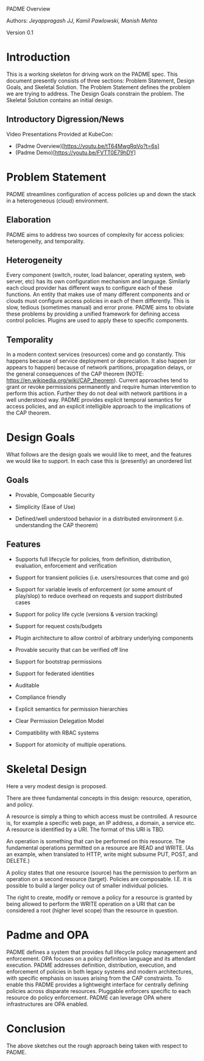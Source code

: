 PADME Overview

Authors: *Jeyappragash JJ, Kamil Pawlowski, Manish Mehta*

Version 0.1

# Introduction

This is a working skeleton for driving work on the PADME spec.  This document presently consists of three sections: Problem Statement, Design Goals, and Skeletal Solution.   The Problem Statement defines the problem we are trying to address.  The Design Goals constrain the problem.  The Skeletal Solution contains an initial design.

## Introductory Digression/News
Video Presentations Provided at KubeCon:
* (Padme Overview)[https://youtu.be/tT64MwgRqVo?t=6s]
* (Padme Demo)[https://youtu.be/FVTT0E79hDY]

# Problem Statement

PADME streamlines configuration of access policies up and down the stack in a heterogeneous (cloud) environment.

## Elaboration

PADME aims to address two sources of complexity for access policies: heterogeneity, and temporality. 

## Heterogeneity

Every component (switch, router, load balancer, operating system, web server, etc) has its own configuration mechanism and language.  Similarly each cloud provider has different ways to configure each of these functions.  An entity that makes use of many different components and or clouds must configure access policies in each of them differently.  This is slow, tedious (sometimes manual) and error prone.  PADME aims to obviate these problems by providing a unified framework for defining access control policies. Plugins are used to apply these to specific components.

## Temporality

In a modern context services (resources) come and go constantly.  This happens because of service deployment or depreciation. It also happen (or appears to happen) because of network partitions, propagation delays, or the general consequences of the CAP theorem (NOTE:  https://en.wikipedia.org/wiki/CAP_theorem).  Current approaches tend to grant or revoke permissions permanently and require human intervention to perform this action.  Further they do not deal with network partitions in a well understood way.  PADME provides explicit temporal semantics for access policies, and an explicit intelligible approach to the implications of the CAP theorem. 

# Design Goals

What follows are the design goals we would like to meet, and the features we would like to support. In each case this is (presently) an unordered list

## Goals

* Provable, Composable Security

* Simplicity (Ease of Use)

* Defined/well understood behavior in a distributed environment (i.e. understanding the CAP theorem)

## Features

* Supports full lifecycle for policies, from definition, distribution, evaluation, enforcement and verification

* Support for transient policies (i.e. users/resources that come and go)

* Support for variable levels of enforcement (or some amount of play/slop) to reduce overhead on requests and support distributed cases

* Support for policy life cycle (versions & version tracking)

* Support for request costs/budgets

* Plugin architecture to allow control of arbitrary underlying components

* Provable security that can be verified off line

* Support for bootstrap permissions

* Support for federated identities

* Auditable

* Compliance friendly

* Explicit semantics for permission hierarchies 

* Clear Permission Delegation Model

* Compatibility with RBAC systems

* Support for atomicity of multiple operations.

# Skeletal Design

Here a very modest design is proposed.

There are three fundamental concepts in this design: resource, operation, and policy.   

A resource is simply a thing to which access must be controlled.  A resource is, for example a specific web page,  an IP address, a domain, a service etc.   A resource is identified by a URI.  The format of this URI is TBD.

An operation is something that can be performed on this resource.  The fundamental operations permitted on a resource are READ and WRITE.  (As an example, when translated to HTTP,  write might subsume PUT, POST, and DELETE.)

A policy states that one resource (source) has the permission to perform an operation on a second resource (target).  Policies are composable. I.E. it is possible to build a larger policy out of smaller individual policies.

The right to create, modify or remove a policy for a resource is granted by being allowed to perform the WRITE operation on a URI that can be considered a root (higher level scope) than the resource in question.

# Padme and OPA

PADME defines a system that provides full lifecycle policy management and enforcement. OPA focuses on a policy definition language and its attendant execution.  PADME addresses definition, distribution, execution, and enforcement of policies in both legacy systems and modern architectures, with specific emphasis on issues arising from the CAP constraints. To enable this PADME provides a lightweight interface for centrally defining policies across disparate resources. Pluggable enforcers specific to each resource do policy enforcement.  PADME can leverage OPA where infrastructures are OPA enabled.

# Conclusion

The above sketches out the rough approach being taken with respect to PADME.

